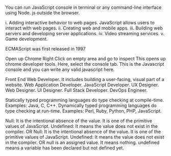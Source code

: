 You can run JavaScript console in terminal or any command-line interface using Node. js outside the browser.

i. Adding interactive behavior to web pages. JavaScript allows users to interact with web pages.
ii. Creating web and mobile apps.
iii. Building web servers and developing server applications.
iv. Video streaming services.
v. Game development.

ECMAScript was first released in 1997

Open up Chrome
Right Click on empty area and go to inspect
This opens up chrome developer tools. Here, select the console tab. This is the Javascript console and you can write any valid javascript here.

Front End Web Developer. It includes building a user-facing, visual part of a website.
Web Application Developer.
JavaScript Developer.
UX Designer.
Web Designer.
UI Designer.
Full Stack Developer.
DevOps Engineer.

Statically typed programming languages do type checking at compile-time. Examples: Java, C, C++.
Dynamically typed programming languages do type checking at run-time. Examples: Perl, Ruby, Python, PHP, JavaScript.

Null: It is the intentional absence of the value. It is one of the primitive values of JavaScript. Undefined: It means the value does not exist in the compiler.
OR
Null: It is the intentional absence of the value. It is one of the primitive values of JavaScript. Undefined: It means the value does not exist in the compiler.
OR
null is an assigned value. It means nothing. undefined means a variable has been declared but not defined yet.

